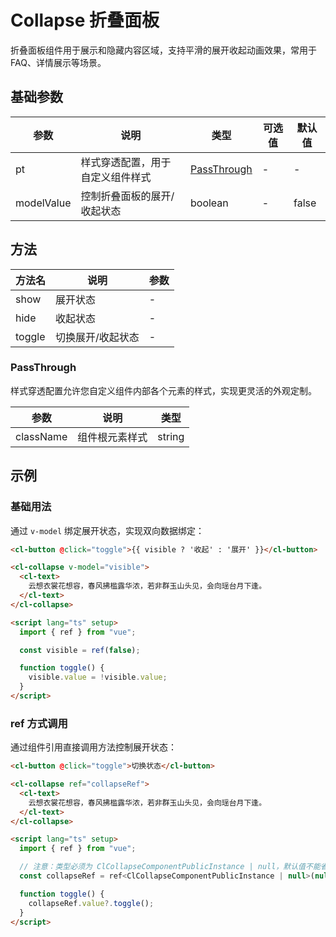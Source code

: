 # Collapse 折叠面板

折叠面板组件用于展示和隐藏内容区域，支持平滑的展开收起动画效果，常用于 FAQ、详情展示等场景。

## 基础参数

| 参数       | 说明                             | 类型                        | 可选值 | 默认值 |
| ---------- | -------------------------------- | --------------------------- | ------ | ------ |
| pt         | 样式穿透配置，用于自定义组件样式 | [PassThrough](#passthrough) | -      | -      |
| modelValue | 控制折叠面板的展开/收起状态      | boolean                     | -      | false  |

## 方法

| 方法名 | 说明              | 参数 |
| ------ | ----------------- | ---- |
| show   | 展开状态          | -    |
| hide   | 收起状态          | -    |
| toggle | 切换展开/收起状态 | -    |

### PassThrough

样式穿透配置允许您自定义组件内部各个元素的样式，实现更灵活的外观定制。

| 参数      | 说明           | 类型   |
| --------- | -------------- | ------ |
| className | 组件根元素样式 | string |

## 示例

### 基础用法

通过 `v-model` 绑定展开状态，实现双向数据绑定：

```html
<cl-button @click="toggle">{{ visible ? '收起' : '展开' }}</cl-button>

<cl-collapse v-model="visible">
  <cl-text>
    云想衣裳花想容，春风拂槛露华浓，若非群玉山头见，会向瑶台月下逢。
  </cl-text>
</cl-collapse>

<script lang="ts" setup>
  import { ref } from "vue";

  const visible = ref(false);

  function toggle() {
    visible.value = !visible.value;
  }
</script>
```

### ref 方式调用

通过组件引用直接调用方法控制展开状态：

```html
<cl-button @click="toggle">切换状态</cl-button>

<cl-collapse ref="collapseRef">
  <cl-text>
    云想衣裳花想容，春风拂槛露华浓，若非群玉山头见，会向瑶台月下逢。
  </cl-text>
</cl-collapse>

<script lang="ts" setup>
  import { ref } from "vue";

  // 注意：类型必须为 ClCollapseComponentPublicInstance | null，默认值不能省略
  const collapseRef = ref<ClCollapseComponentPublicInstance | null>(null);

  function toggle() {
    collapseRef.value?.toggle();
  }
</script>
```
